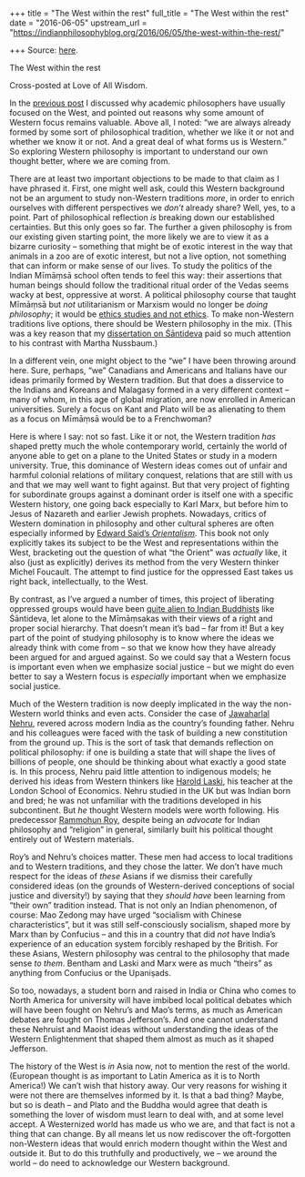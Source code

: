 +++
title = "The West within the rest"
full_title = "The West within the rest"
date = "2016-06-05"
upstream_url = "https://indianphilosophyblog.org/2016/06/05/the-west-within-the-rest/"

+++
Source: [here](https://indianphilosophyblog.org/2016/06/05/the-west-within-the-rest/).

The West within the rest

Cross-posted at Love of All Wisdom.

In the [previous
post](http://loveofallwisdom.com/blog/2016/05/why-philosophy-departments-have-focused-on-the-west)
I discussed why academic philosophers have usually focused on the West,
and pointed out reasons why some amount of Western focus remains
valuable. Above all, I noted: “we are always already formed by some sort
of philosophical tradition, whether we like it or not and whether we
know it or not. And a great deal of what forms us is Western.” So
exploring Western philosophy is important to understand our own thought
better, where we are coming from.

There are at least two important objections to be made to that claim as
I have phrased it. First, one might well ask, could this Western
background not be an argument to study non-Western traditions *more*, in
order to enrich ourselves with different perspectives we *don’t* already
share? Well, yes, to a point. Part of philosophical reflection *is*
breaking down our established certainties. But this only goes so far.
The further a given philosophy is from our existing given starting
point, the more likely we are to view it as a bizarre curiosity –
something that might be of exotic interest in the way that animals in a
zoo are of exotic interest, but not a live option, not something that
can inform or make sense of our lives. To study the politics of the
Indian Mīmāṃsā school often tends to feel this way: their assertions
that human beings should follow the traditional ritual order of the
Vedas seems wacky at best, oppressive at worst. A political philosophy
course that taught Mīmāṃsā but *not* utilitarianism or Marxism would no
longer be *doing philosophy*; it would be [ethics studies and not
ethics](http://loveofallwisdom.com/blog/2010/04/ethics-vs-ethics-studies/).
To make non-Western traditions live options, there should be Western
philosophy in the mix. (This was a key reason that my [dissertation on
Śāntideva](http://loveofallwisdom.com/wp-content/uploads/2009/05/lele-dissertation.pdf)
paid so much attention to his contrast with Martha Nussbaum.)

In a different vein, one might object to the “we” I have been throwing
around here. Sure, perhaps, “we” Canadians and Americans and Italians
have our ideas primarily formed by Western tradition. But that does a
disservice to the Indians and Koreans and Malagasy formed in a very
different context – many of whom, in this age of global migration, are
now enrolled in American universities. Surely a focus on Kant and Plato
will be as alienating to them as a focus on Mīmāṃsā would be to a
Frenchwoman?

Here is where I say: not so fast. Like it or not, the Western tradition
*has* shaped pretty much the whole contemporary world, certainly the
world of anyone able to get on a plane to the United States or study in
a modern university. True, this dominance of Western ideas comes out of
unfair and harmful colonial relations of military conquest, relations
that are still with us and that we may well want to fight against. But
that very project of fighting for subordinate groups against a dominant
order is itself one with a specific Western history, one going back
especially to Karl Marx, but before him to Jesus of Nazareth and earlier
Jewish prophets. Nowadays, critics of Western domination in philosophy
and other cultural spheres are often especially informed by [Edward
Said’s *Orientalism*](https://en.wikipedia.org/wiki/Orientalism_(book)).
This book not only explicitly takes its subject to be the West and
representations within the West, bracketing out the question of what
“the Orient” was *actually* like, it also (just as explicitly) derives
its method from the very Western thinker Michel Foucault. The attempt to
find justice for the oppressed East takes us right back, intellectually,
to the West.

By contrast, as I’ve argued a number of times, this project of
liberating oppressed groups would have been [quite alien to Indian
Buddhists](http://loveofallwisdom.com/blog/2010/08/on-santidevas-anti-politics/)
like Śāntideva, let alone to the Mīmāṃsakas with their views of a right
and proper social hierarchy. That doesn’t mean it’s bad – far from it!
But a key part of the point of studying philosophy is to know where the
ideas we already think with come from – so that we know how they have
already been argued for and argued against. So we could say that a
Western focus is important even when we emphasize social justice – but
we might do even better to say a Western focus is *especially* important
when we emphasize social justice.

Much of the Western tradition is now deeply implicated in the way the
non-Western world thinks and even acts. Consider the case of [Jawaharlal
Nehru](http://en.wikipedia.org/wiki/Jawaharlal_Nehru), revered across
modern India as the country’s founding father. Nehru and his colleagues
were faced with the task of building a new constitution from the ground
up. This is the sort of task that demands reflection on political
philosophy: if one is building a state that will shape the lives of
billions of people, one should be thinking about what exactly a good
state is. In this process, Nehru paid little attention to indigenous
models; he derived his ideas from Western thinkers like [Harold
Laski](https://en.wikipedia.org/wiki/Harold_Laski), his teacher at the
London School of Economics. Nehru studied in the UK but was Indian born
and bred; he was not unfamiliar with the traditions developed in his
subcontinent. But *he* thought Western models were worth following. His
predecessor [Rammohun Roy](http://en.wikipedia.org/wiki/Ram_Mohan_Roy),
despite being an *advocate* for Indian philosophy and “religion” in
general, similarly built his political thought entirely out of Western
materials.

Roy’s and Nehru’s choices matter. These men had access to local
traditions and to Western traditions, and they chose the latter. We
don’t have much respect for the ideas of *these* Asians if we dismiss
their carefully considered ideas (on the grounds of Western-derived
conceptions of social justice and diversity!) by saying that they
*should have* been learning from “their own” tradition instead. That is
not only an Indian phenomenon, of course: Mao Zedong may have urged
“socialism with Chinese characteristics”, but it was still
self-consciously socialism, shaped more by Marx than by Confucius – and
this in a country that did *not* have India’s experience of an education
system forcibly reshaped by the British. For these Asians, Western
philosophy was central to the philosophy that made sense *to them*.
Bentham and Laski and Marx were as much “theirs” as anything from
Confucius or the Upaniṣads.

So too, nowadays, a student born and raised in India or China who comes
to North America for university will have imbibed local political
debates which will have been fought on Nehru’s and Mao’s terms, as much
as American debates are fought on Thomas Jefferson’s. And one cannot
understand these Nehruist and Maoist ideas without understanding the
ideas of the Western Enlightenment that shaped them almost as much as it
shaped Jefferson.

The history of the West is *in* Asia now, not to mention the rest of the
world. (European thought is as important to Latin America as it is to
North America!) We can’t wish that history away. Our very reasons for
wishing it were not there are themselves informed by it. Is that a bad
thing? Maybe, but so is death – and Plato and the Buddha would agree
that death is something the lover of wisdom must learn to deal with, and
at some level accept. A Westernized world has made us who we are, and
that fact is not a thing that can change. By all means let us now
rediscover the oft-forgotten non-Western ideas that would enrich modern
thought within the West and outside it. But to do this truthfully and
productively, we – we around the world – do need to acknowledge our
Western background.
